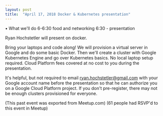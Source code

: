 ```yaml
---
layout: post
title:  "April 17, 2018 Docker & Kubernetes presentation"
---
```


• What we'll do
6-6:30 food and networking
6:30 - presentation

Ryan Hochstetler will present on docker.

Bring your laptops and code along! We will provision a virtual server in Google and do some basic Docker. Then we'll create a cluster with Google Kubernetes Engine and go over Kubernetes basics. No local laptop setup required. Cloud Platform fees covered at no cost to you during the presentation.

It's helpful, but not required to email ryan.hochstetler@gmail.com with your Google account name before the presentation so that he can authorize you on a Google Cloud Platform project. If you don't pre-register, there may not be enough clusters provisioned for everyone.

(This past event was exported from Meetup.com)
(61 people had RSVP'd to this event in Meetup)